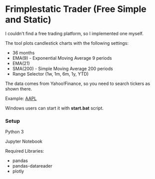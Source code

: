 # Frimplestatic Trader (Free Simple and Static)

I couldn't find a free trading platform, so I implemented one myself.

The tool plots candlestick charts with the following settings:

- 36 months
- EMA(9) - Exponential Moving Average 9 periods
- EMA(21)
- SMA(200) - Simple Moving Average 200 periods
- Range Selector (1w, 1m, 6m, 1y, YTD)

The data comes from Yahoo!Finance, so you need to search tickers as shown there.

Example: <a href="https://finance.yahoo.com/quote/AAPL/history/" target="_blank">AAPL</a>

Windows users can start it with **start.bat** script.

### Setup
Python 3

Jupyter Notebook

Required Libraries:
- pandas
- pandas-datareader
- plotly
